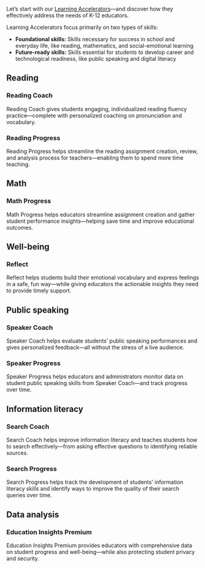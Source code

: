 Let’s start with our [Learning Accelerators](https://www.microsoft.com/education/learning-tools/learning-accelerators)—and discover how they effectively address the needs of K-12 educators.

Learning Accelerators focus primarily on two types of skills:

- **Foundational skills:** Skills necessary for success in school and everyday life, like reading, mathematics, and social-emotional learning
- **Future-ready skills:** Skills essential for students to develop career and technological readiness, like public speaking and digital literacy

## Reading

### Reading Coach 

Reading Coach gives students engaging, individualized reading fluency practice—complete with personalized coaching on pronunciation and vocabulary.

### Reading Progress

Reading Progress helps streamline the reading assignment creation, review, and analysis process for teachers—enabling them to spend more time teaching.

## Math

### Math Progress

Math Progress helps educators streamline assignment creation and gather student performance insights—helping save time and improve educational outcomes.

## Well-being

### Reflect

Reflect helps students build their emotional vocabulary and express feelings in a safe, fun way—while giving educators the actionable insights they need to provide timely support.

## Public speaking

### Speaker Coach

Speaker Coach helps evaluate students’ public speaking performances and gives personalized feedback—all without the stress of a live audience.

### Speaker Progress

Speaker Progress helps educators and administrators monitor data on student public speaking skills from Speaker Coach—and track progress over time.

## Information literacy

### Search Coach

Search Coach helps improve information literacy and teaches students how to search effectively—from asking effective questions to identifying reliable sources.

### Search Progress

Search Progress helps track the development of students’ information literacy skills and identify ways to improve the quality of their search queries over time.

## Data analysis

### Education Insights Premium

Education Insights Premium provides educators with comprehensive data on student progress and well-being—while also protecting student privacy and security.